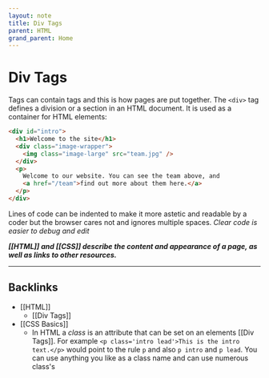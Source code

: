 ```yaml
---
layout: note
title: Div Tags
parent: HTML
grand_parent: Home
---
```


# Div Tags

Tags can contain tags and this is how pages are put together. The `<div>` tag defines a division or a section in an HTML document. It is used as a container for HTML elements:

```html
<div id="intro">
  <h1>Welcome to the site</h1>
  <div class="image-wrapper">
    <img class="image-large" src="team.jpg" />
  </div>
  <p>
    Welcome to our website. You can see the team above, and
    <a href="/team">find out more about them here.</a>
  </p>
</div>
```

Lines of code can be indented to make it more astetic and readable by a coder but the browser cares not and ignores multiple spaces. _Clear code is easier to debug and edit_

**_[[HTML]] and [[CSS]] describe the content and appearance of a page, as well as links to other resources._**

---
## Backlinks
* [[HTML]]
	* [[Div Tags]]
* [[CSS Basics]]
	* In HTML a *class* is an attribute that can be set on an elements [[Div Tags]]. For example `<p class='intro lead'>This is the intro text.</p>` would point to the rule `p` and also `p intro` and `p lead`. You can use anything you like as a class name and can use numerous class's

